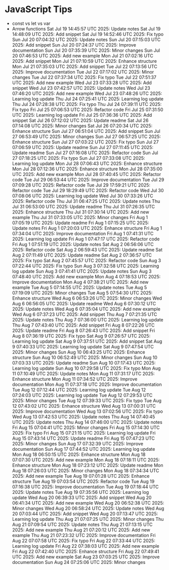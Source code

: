 # JavaScript Tips
- const vs let vs var
- Arrow functions
Sat Jul 19 14:45:57 UTC 2025: Update notes
Sat Jul 19 14:48:09 UTC 2025: Add snippet
Sat Jul 19 14:52:46 UTC 2025: Fix typo
Sun Jul 20 07:04:32 UTC 2025: Update notes
Sun Jul 20 07:15:03 UTC 2025: Add snippet
Sun Jul 20 07:24:37 UTC 2025: Improve documentation
Sun Jul 20 07:35:39 UTC 2025: Minor changes
Sun Jul 20 07:46:53 UTC 2025: Add new example
Mon Jul 21 07:02:16 UTC 2025: Add snippet
Mon Jul 21 07:10:59 UTC 2025: Enhance structure
Mon Jul 21 07:35:03 UTC 2025: Add snippet
Tue Jul 22 07:13:56 UTC 2025: Improve documentation
Tue Jul 22 07:17:02 UTC 2025: Minor changes
Tue Jul 22 07:37:34 UTC 2025: Fix typo
Tue Jul 22 07:51:37 UTC 2025: Add new example
Wed Jul 23 07:33:28 UTC 2025: Add snippet
Wed Jul 23 07:42:57 UTC 2025: Update notes
Wed Jul 23 07:46:20 UTC 2025: Add new example
Wed Jul 23 07:48:26 UTC 2025: Learning log update
Thu Jul 24 07:25:41 UTC 2025: Learning log update
Thu Jul 24 07:28:38 UTC 2025: Fix typo
Thu Jul 24 07:39:11 UTC 2025: Fix typo
Fri Jul 25 07:06:53 UTC 2025: Refactor code
Fri Jul 25 07:31:50 UTC 2025: Learning log update
Fri Jul 25 07:36:36 UTC 2025: Add snippet
Sat Jul 26 07:12:02 UTC 2025: Update readme
Sat Jul 26 07:14:08 UTC 2025: Minor changes
Sat Jul 26 07:20:34 UTC 2025: Enhance structure
Sun Jul 27 06:51:04 UTC 2025: Add snippet
Sun Jul 27 06:53:49 UTC 2025: Minor changes
Sun Jul 27 06:57:25 UTC 2025: Enhance structure
Sun Jul 27 07:03:22 UTC 2025: Fix typo
Sun Jul 27 07:06:59 UTC 2025: Update readme
Sun Jul 27 07:11:45 UTC 2025: Update readme
Sun Jul 27 07:16:08 UTC 2025: Refactor code
Sun Jul 27 07:18:25 UTC 2025: Fix typo
Sun Jul 27 07:33:08 UTC 2025: Learning log update
Mon Jul 28 07:06:43 UTC 2025: Enhance structure
Mon Jul 28 07:12:36 UTC 2025: Enhance structure
Mon Jul 28 07:35:00 UTC 2025: Add new example
Mon Jul 28 07:40:45 UTC 2025: Refactor code
Tue Jul 29 06:53:44 UTC 2025: Improve documentation
Tue Jul 29 07:09:28 UTC 2025: Refactor code
Tue Jul 29 17:59:21 UTC 2025: Refactor code
Tue Jul 29 18:29:49 UTC 2025: Refactor code
Wed Jul 30 07:08:06 UTC 2025: Learning log update
Wed Jul 30 07:33:26 UTC 2025: Refactor code
Thu Jul 31 06:47:25 UTC 2025: Update notes
Thu Jul 31 06:53:00 UTC 2025: Update readme
Thu Jul 31 07:26:35 UTC 2025: Enhance structure
Thu Jul 31 07:30:14 UTC 2025: Add new example
Thu Jul 31 07:33:05 UTC 2025: Minor changes
Fri Aug  1 07:05:19 UTC 2025: Update readme
Fri Aug  1 07:15:25 UTC 2025: Update notes
Fri Aug  1 07:20:03 UTC 2025: Enhance structure
Fri Aug  1 07:34:04 UTC 2025: Improve documentation
Fri Aug  1 07:41:31 UTC 2025: Learning log update
Fri Aug  1 07:47:17 UTC 2025: Refactor code
Fri Aug  1 07:51:19 UTC 2025: Update notes
Sat Aug  2 06:56:06 UTC 2025: Refactor code
Sat Aug  2 06:59:43 UTC 2025: Update readme
Sat Aug  2 07:11:49 UTC 2025: Update readme
Sat Aug  2 07:36:57 UTC 2025: Fix typo
Sat Aug  2 07:45:57 UTC 2025: Refactor code
Sun Aug  3 07:22:44 UTC 2025: Fix typo
Sun Aug  3 07:32:58 UTC 2025: Learning log update
Sun Aug  3 07:41:41 UTC 2025: Update notes
Sun Aug  3 07:48:40 UTC 2025: Add new example
Mon Aug  4 07:18:53 UTC 2025: Improve documentation
Mon Aug  4 07:38:21 UTC 2025: Add new example
Tue Aug  5 07:14:55 UTC 2025: Update notes
Tue Aug  5 07:19:09 UTC 2025: Minor changes
Tue Aug  5 07:54:30 UTC 2025: Enhance structure
Wed Aug  6 06:53:26 UTC 2025: Minor changes
Wed Aug  6 06:56:05 UTC 2025: Update readme
Wed Aug  6 07:30:12 UTC 2025: Update notes
Wed Aug  6 07:35:04 UTC 2025: Add new example
Wed Aug  6 07:37:23 UTC 2025: Add snippet
Thu Aug  7 07:21:35 UTC 2025: Update notes
Thu Aug  7 07:36:00 UTC 2025: Learning log update
Thu Aug  7 07:43:40 UTC 2025: Add snippet
Fri Aug  8 07:22:26 UTC 2025: Update readme
Fri Aug  8 07:26:43 UTC 2025: Add snippet
Fri Aug  8 07:36:19 UTC 2025: Fix typo
Sat Aug  9 07:26:57 UTC 2025: Learning log update
Sat Aug  9 07:37:51 UTC 2025: Add snippet
Sat Aug  9 07:40:33 UTC 2025: Learning log update
Sat Aug  9 07:47:54 UTC 2025: Minor changes
Sun Aug 10 06:43:25 UTC 2025: Enhance structure
Sun Aug 10 06:52:49 UTC 2025: Minor changes
Sun Aug 10 07:03:33 UTC 2025: Update readme
Sun Aug 10 07:17:43 UTC 2025: Learning log update
Sun Aug 10 07:29:58 UTC 2025: Fix typo
Mon Aug 11 07:10:49 UTC 2025: Update notes
Mon Aug 11 07:31:17 UTC 2025: Enhance structure
Mon Aug 11 07:34:52 UTC 2025: Improve documentation
Mon Aug 11 07:37:18 UTC 2025: Improve documentation
Tue Aug 12 07:12:44 UTC 2025: Learning log update
Tue Aug 12 07:24:03 UTC 2025: Learning log update
Tue Aug 12 07:29:53 UTC 2025: Minor changes
Tue Aug 12 07:39:33 UTC 2025: Fix typo
Tue Aug 12 07:43:02 UTC 2025: Enhance structure
Wed Aug 13 07:00:31 UTC 2025: Improve documentation
Wed Aug 13 07:02:56 UTC 2025: Fix typo
Wed Aug 13 07:42:53 UTC 2025: Update notes
Thu Aug 14 07:40:45 UTC 2025: Update notes
Thu Aug 14 07:46:00 UTC 2025: Update notes
Fri Aug 15 07:04:41 UTC 2025: Minor changes
Fri Aug 15 07:14:30 UTC 2025: Fix typo
Fri Aug 15 07:21:15 UTC 2025: Learning log update
Fri Aug 15 07:43:14 UTC 2025: Update readme
Fri Aug 15 07:47:23 UTC 2025: Minor changes
Sun Aug 17 07:32:39 UTC 2025: Improve documentation
Sun Aug 17 07:44:52 UTC 2025: Learning log update
Mon Aug 18 06:50:15 UTC 2025: Enhance structure
Mon Aug 18 07:07:30 UTC 2025: Add new example
Mon Aug 18 07:18:11 UTC 2025: Enhance structure
Mon Aug 18 07:23:12 UTC 2025: Update readme
Mon Aug 18 07:26:03 UTC 2025: Minor changes
Mon Aug 18 07:34:34 UTC 2025: Add new example
Tue Aug 19 07:01:28 UTC 2025: Enhance structure
Tue Aug 19 07:03:54 UTC 2025: Refactor code
Tue Aug 19 07:16:38 UTC 2025: Improve documentation
Tue Aug 19 07:18:44 UTC 2025: Update notes
Tue Aug 19 07:35:56 UTC 2025: Learning log update
Wed Aug 20 06:39:33 UTC 2025: Add snippet
Wed Aug 20 06:41:34 UTC 2025: Add new example
Wed Aug 20 06:52:38 UTC 2025: Minor changes
Wed Aug 20 06:58:24 UTC 2025: Update notes
Wed Aug 20 07:03:44 UTC 2025: Add snippet
Wed Aug 20 07:13:47 UTC 2025: Learning log update
Thu Aug 21 07:07:25 UTC 2025: Minor changes
Thu Aug 21 07:09:54 UTC 2025: Update notes
Thu Aug 21 07:13:15 UTC 2025: Add new example
Thu Aug 21 07:20:12 UTC 2025: Add new example
Thu Aug 21 07:23:32 UTC 2025: Improve documentation
Fri Aug 22 07:07:58 UTC 2025: Fix typo
Fri Aug 22 07:33:44 UTC 2025: Learning log update
Fri Aug 22 07:38:03 UTC 2025: Add new example
Fri Aug 22 07:42:40 UTC 2025: Enhance structure
Fri Aug 22 07:49:41 UTC 2025: Add new example
Sat Aug 23 07:03:25 UTC 2025: Improve documentation
Sun Aug 24 07:25:06 UTC 2025: Minor changes
